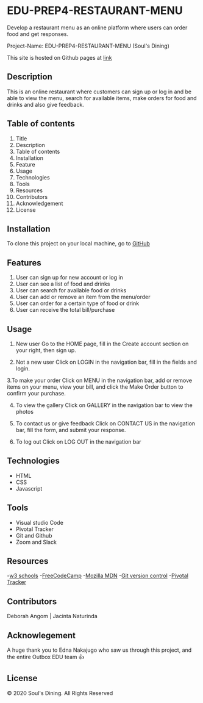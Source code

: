 # EDU-PREP4-RESTAURANT-MENU
Develop a restaurant menu as an online platform where users can order food and get responses.

Project-Name: EDU-PREP4-RESTAURANT-MENU (Soul's Dining)

This site is hosted on Github pages at [link](https://angom-naomi.github.io/EDU-PREP4-RESTAURANT-MENU/)

## Description
This is an online restaurant where customers can sign up or log in and be able to view the menu, search for available items, make orders for food and drinks and also give feedback.

## Table of contents
1. Title
2. Description
3. Table of contents
4. Installation
5. Feature
6. Usage
7. Technologies
8. Tools
9. Resources
10. Contributors
11. Acknowledgement
12. License

## Installation 
To clone this project on your local machine, go to [GitHub](https://github.com/Angom-Naomi/EDU-PREP4-RESTAURANT-MENU.git)
   
## Features
1. User can sign up for new account or log in
2. User can see a list of food and drinks
3. User can search for available food or drinks
4. User can add or remove an item from the menu/order
5. User can order for a certain type of food or drink
6. User can receive the total bill/purchase

## Usage
1. New user
   Go to the HOME page, fill in the Create account section on your right, then sign up.
   
2. Not a new user
   Click on LOGIN in the navigation bar, fill in the fields and login.
   
3.To make your order
   Click on MENU in the navigation bar, add or remove items on your menu, view your bill, and click the Make Order button to confirm your purchase. 
   
4. To view the gallery
   Click on GALLERY in the navigation bar to view the photos
   
5. To contact us or give feedback
   Click on CONTACT US in the navigation bar, fill the form, and submit your response.
   
6. To log out
   Click on LOG OUT in the navigation bar
   
## Technologies
- HTML
- CSS
- Javascript

## Tools
- Visual studio Code
- Pivotal Tracker
- Git and Github
- Zoom and Slack

## Resources
-[w3 schools](https://www.w3schools.com)
-[FreeCodeCamp](https://www.freecodecamp.org)
-[Mozilla MDN](https://developer.mozilla.org)
-[Git version control](https://git-scm.com/)
-[Pivotal Tracker](https://www.pivotaltracker.com)

## Contributors
Deborah Angom | Jacinta Naturinda  

## Acknowlegement
A huge thank you to Edna Nakajugo who saw us through this project, and the entire Outbox EDU team :thumbsup:

## License
© 2020 Soul's Dining. All Rights Reserved
